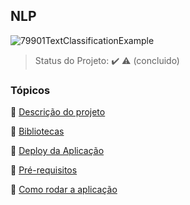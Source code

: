 ## NLP
![79901TextClassificationExample](https://user-images.githubusercontent.com/89526250/179427531-b08b0df7-4991-460d-9cde-78dc9e75c781.png)

> Status do Projeto: :heavy_check_mark: :warning: (concluido)

### Tópicos 

:small_blue_diamond: [Descrição do projeto](#descrição-do-projeto)

:small_blue_diamond: [Bibliotecas](#Bibliotecas)

:small_blue_diamond: [Deploy da Aplicação](#deploy-da-aplicação-dash)

:small_blue_diamond: [Pré-requisitos](#pré-requisitos)

:small_blue_diamond: [Como rodar a aplicação](#como-rodar-a-aplicação-arrow_forward)


